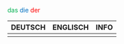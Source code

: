 <font color="#00b050">das</font> 
<font color="#0070c0">die </font>
<font color="#ff0000">der</font>

| DEUTSCH | ENGLISCH | INFO |
| ------- | -------- | ---- |
|         |          |      |
